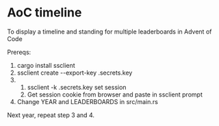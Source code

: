 # AoC timeline

To display a timeline and standing for multiple leaderboards in Advent of Code

Prereqs:
1. cargo install ssclient
2. ssclient create --export-key .secrets.key
3.
    1. ssclient -k .secrets.key set session
    2. Get session cookie from browser and paste in ssclient prompt
4. Change YEAR and LEADERBOARDS in src/main.rs

Next year, repeat step 3 and 4.
